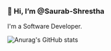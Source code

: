### 👋 Hi, I’m @Saurab-Shrestha

<div style="text-align:justify">
  I'm a Software Developer.
  <br>

 
 </div>
 
 ![Anurag's GitHub stats](https://github-readme-stats.vercel.app/api?username=saurab-shrestha&show_icons=true&theme=radical)
 
 <br>
 <!--
[![Top Langs](https://github-readme-stats.vercel.app/api/top-langs/?username=saurab-shrestha&layout=compact)](https://github.com/saurab-shrestha/github-readme-stats)
-->

<!---
Saurab-Shrestha/Saurab-Shrestha is a ✨ special ✨ repository because its `README.md` (this file) appears on your GitHub profile.
You can click the Preview link to take a look at your changes.
--->

